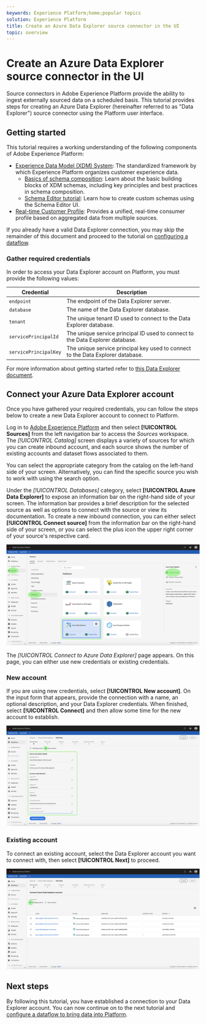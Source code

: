 ```yaml
---
keywords: Experience Platform;home;popular topics
solution: Experience Platform
title: Create an Azure Data Explorer source connector in the UI
topic: overview
---
```


# Create an Azure Data Explorer source connector in the UI

Source connectors in Adobe Experience Platform provide the ability to ingest externally sourced data on a scheduled basis. This tutorial provides steps for creating an Azure Data Explorer (hereinafter referred to as "Data Explorer") source connector using the Platform user interface.

## Getting started

This tutorial requires a working understanding of the following components of Adobe Experience Platform:

*   [Experience Data Model (XDM) System](../../../../../xdm/home.md): The standardized framework by which Experience Platform organizes customer experience data.
    *   [Basics of schema composition](../../../../../xdm/schema/composition.md): Learn about the basic building blocks of XDM schemas, including key principles and best practices in schema composition.
    *   [Schema Editor tutorial](../../../../../xdm/tutorials/create-schema-ui.md): Learn how to create custom schemas using the Schema Editor UI.
*   [Real-time Customer Profile](../../../../../profile/home.md): Provides a unified, real-time consumer profile based on aggregated data from multiple sources.

If you already have a valid Data Explorer connection, you may skip the remainder of this document and proceed to the tutorial on [configuring a dataflow](../../dataflow/databases.md).

### Gather required credentials

In order to access your Data Explorer account on Platform, you must provide the following values:

| Credential | Description |
| ---------- | ----------- |
| `endpoint` | The endpoint of the Data Explorer server. |
| `database` | The name of the Data Explorer database. |
| `tenant` | The unique tenant ID used to connect to the Data Explorer database. |
| `servicePrincipalId` | The unique service principal ID used to connect to the Data Explorer database. |
| `servicePrincipalKey` | The unique service principal key used to connect to the Data Explorer database. |

For more information about getting started refer to [this Data Explorer document](https://docs.microsoft.com/en-us/azure/data-explorer/kusto/management/access-control/how-to-authenticate-with-aad).

## Connect your Azure Data Explorer account

Once you have gathered your required credentials, you can follow the steps below to create a new Data Explorer account to connect to Platform.

Log in to <a href="https://platform.adobe.com" target="_blank">Adobe Experience Platform</a> and then select **[!UICONTROL Sources]** from the left navigation bar to access the *Sources* workspace. The *[!UICONTROL Catalog]* screen displays a variety of sources for which you can create inbound account, and each source shows the number of existing accounts and dataset flows associated to them.

You can select the appropriate category from the catalog on the left-hand side of your screen. Alternatively, you can find the specific source you wish to work with using the search option.

Under the *[!UICONTROL Databases]* category, select **[!UICONTROL Azure Data Explorer]** to expose an information bar on the right-hand side of your screen. The information bar provides a brief description for the selected source as well as options to connect with the source or view its documentation. To create a new inbound connection, you can either select **[!UICONTROL Connect source]** from the information bar on the right-hand side of your screen, or you can select the plus icon the upper right corner of your source's respective card.

![catalog](../../../../images/tutorials/create/data-explorer/catalog.png)

The *[!UICONTROL Connect to Azure Data Explorer]* page appears. On this page, you can either use new credentials or existing credentials.

### New account

If you are using new credentials, select **[!UICONTROL New account]**. On the input form that appears, provide the connection with a name, an optional description, and your Data Explorer credentials. When finished, select **[!UICONTROL Connect]** and then allow some time for the new account to establish.

![connect](../../../../images/tutorials/create/data-explorer/new.png)

### Existing account

To connect an existing account, select the Data Explorer account you want to connect with, then select **[!UICONTROL Next]** to proceed.

![existing](../../../../images/tutorials/create/data-explorer/existing.png)

## Next steps

By following this tutorial, you have established a connection to your Data Explorer account. You can now continue on to the next tutorial and [configure a dataflow to bring data into Platform](../../dataflow/databases.md).